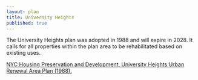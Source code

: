 ```yaml
---
layout: plan
title: University Heights
published: true
---
```


The University Heights plan was adopted in 1988 and will expire in 2028. It calls for all properties within the plan area to be rehabilitated based on existing uses.

[NYC Housing Preservation and Development, University Heights Urban Renewal Area Plan (1988).](https://www.nyc.gov/assets/hpd/downloads/pdfs/services/university-heights-urp.pdf)
